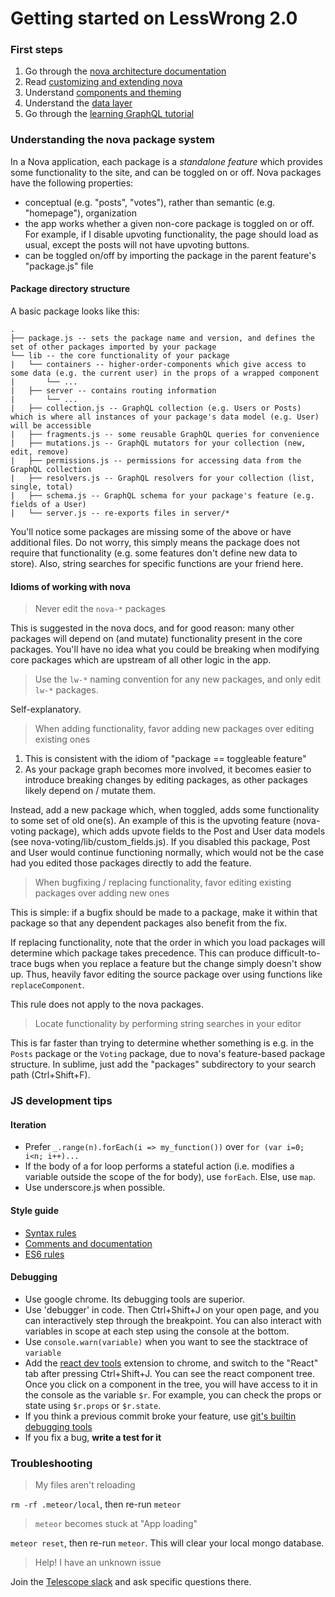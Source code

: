 # Getting started on LessWrong 2.0

### First steps

1. Go through the [nova architecture documentation](http://nova-docs.telescopeapp.org/architecture.html)
2. Read [customizing and extending nova](http://nova-docs.telescopeapp.org/tutorial-customizing.html)
3. Understand [components and theming](http://nova-docs.telescopeapp.org/theming.html)
4. Understand the [data layer](http://nova-docs.telescopeapp.org/data-layer.html)
5. Go through the [learning GraphQL tutorial](https://learngraphql.com/)

### Understanding the nova package system

In a Nova application, each package is a _standalone feature_ which provides some functionality to the site, and can be toggled on or off. Nova packages have the following properties:

* conceptual (e.g. "posts", "votes"), rather than semantic (e.g. "homepage"), organization
* the app works whether a given non-core package is toggled on or off. For example, if I disable upvoting functionality, the page should load as usual, except the posts will not have upvoting buttons.
* can be toggled on/off by importing the package in the parent feature's "package.js" file

#### Package directory structure

A basic package looks like this:

```
.
├── package.js -- sets the package name and version, and defines the set of other packages imported by your package
└── lib -- the core functionality of your package
|   └── containers -- higher-order-components which give access to some data (e.g. the current user) in the props of a wrapped component
|       └── ...
|   ├── server -- contains routing information
|       └── ...
|   ├── collection.js -- GraphQL collection (e.g. Users or Posts) which is where all instances of your package's data model (e.g. User) will be accessible
|   ├── fragments.js -- some reusable GraphQL queries for convenience
|   ├── mutations.js -- GraphQL mutators for your collection (new, edit, remove)
|   ├── permissions.js -- permissions for accessing data from the GraphQL collection
|   ├── resolvers.js -- GraphQL resolvers for your collection (list, single, total)
|   ├── schema.js -- GraphQL schema for your package's feature (e.g. fields of a User)
|   └── server.js -- re-exports files in server/*
```
You'll notice some packages are missing some of the above or have additional files. Do not worry, this simply means the package does not require that functionality (e.g. some features don't define new data to store). Also, string searches for specific functions are your friend here.

#### Idioms of working with nova

> Never edit the `nova-*` packages

This is suggested in the nova docs, and for good reason: many other packages will depend on (and mutate) functionality present in the core packages. You'll have no idea what you could be breaking when modifying core packages which are upstream of all other logic in the app. 

> Use the `lw-*` naming convention for any new packages, and only edit `lw-*` packages.

Self-explanatory.

> When adding functionality, favor adding new packages over editing existing ones

1. This is consistent with the idiom of "package == toggleable feature"
2. As your package graph becomes more involved, it becomes easier to introduce breaking changes by editing packages, as other packages likely depend on / mutate them. 

Instead, add a new package which, when toggled, adds some functionality to some set of old one(s). An example of this is the upvoting feature (nova-voting package), which adds upvote fields to the Post and User data models (see nova-voting/lib/custom_fields.js). If you disabled this package, Post and User would continue functioning normally, which would not be the case had you edited those packages directly to add the feature.

> When bugfixing / replacing functionality, favor editing existing packages over adding new ones

This is simple: if a bugfix should be made to a package, make it within that package so that any dependent packages also benefit from the fix. 

If replacing functionality, note that the order in which you load packages will determine which package takes precedence. This can produce difficult-to-trace bugs when you replace a feature but the change simply doesn't show up. Thus, heavily favor editing the source package over using functions like `replaceComponent`. 

This rule does not apply to the nova packages.

> Locate functionality by performing string searches in your editor

This is far faster than trying to determine whether something is e.g. in the `Posts` package or the `Voting` package, due to nova's feature-based package structure. In sublime, just add the "packages" subdirectory to your search path (Ctrl+Shift+F).

### JS development tips

#### Iteration
* Prefer `_.range(n).forEach(i => my_function())` over `for (var i=0; i<n; i++)...`
* If the body of a for loop performs a stateful action (i.e. modifies a variable outside the scope of the for body), use `forEach`. Else, use `map`. 
* Use underscore.js when possible.

#### Style guide

* [Syntax rules](https://github.com/Khan/style-guides/blob/master/style/javascript.md#syntax)
* [Comments and documentation](https://github.com/Khan/style-guides/blob/master/style/javascript.md#comments-and-documentation) 
* [ES6 rules](https://github.com/Khan/style-guides/blob/master/style/javascript.md#es67-rules)

#### Debugging

* Use google chrome. Its debugging tools are superior.
* Use 'debugger' in code. Then Ctrl+Shift+J on your open page, and you can interactively step through the breakpoint. You can also interact with variables in scope at each step using the console at the bottom. 
* Use `console.warn(variable)` when you want to see the stacktrace of `variable`
* Add the [react dev tools](https://chrome.google.com/webstore/detail/react-developer-tools/fmkadmapgofadopljbjfkapdkoienihi?hl=en) extension to chrome, and switch to the "React" tab after pressing Ctrl+Shift+J. You can see the react component tree. Once you click on a component in the tree, you will have access to it in the console as the variable `$r`. For example, you can check the props or state using `$r.props` or `$r.state`.
* If you think a previous commit broke your feature, use [git's builtin debugging tools](https://git-scm.com/book/en/v2/Git-Tools-Debugging-with-Git)
* If you fix a bug, **write a test for it**

### Troubleshooting 

> My files aren't reloading

`rm -rf .meteor/local`, then re-run `meteor`

> `meteor` becomes stuck at "App loading"

`meteor reset`, then re-run `meteor`. This will clear your local mongo database.

> Help! I have an unknown issue

Join the [Telescope slack](http://slack.telescopeapp.org/) and ask specific questions there.
